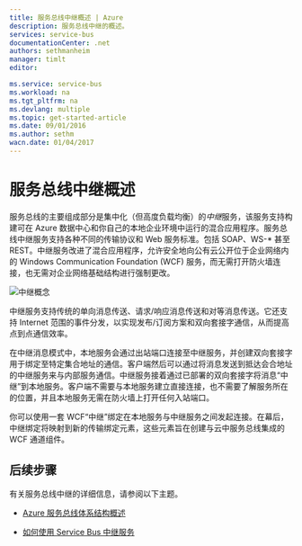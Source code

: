 ```yaml
---
title: 服务总线中继概述 | Azure
description: 服务总线中继的概述。
services: service-bus
documentationCenter: .net
authors: sethmanheim
manager: timlt
editor: 

ms.service: service-bus
ms.workload: na
ms.tgt_pltfrm: na
ms.devlang: multiple
ms.topic: get-started-article
ms.date: 09/01/2016
ms.author: sethm
wacn.date: 01/04/2017
---
```


# 服务总线中继概述

服务总线的主要组成部分是集中化（但高度负载均衡）的*中继*服务，该服务支持构建可在 Azure 数据中心和你自己的本地企业环境中运行的混合应用程序。服务总线中继服务支持各种不同的传输协议和 Web 服务标准。包括 SOAP、WS-* 甚至 REST。中继服务改进了混合应用程序，允许安全地向公有云公开位于企业网络内的 Windows Communication Foundation (WCF) 服务，而无需打开防火墙连接，也无需对企业网络基础结构进行强制更改。

![中继概念](./media/service-bus-relay-overview/sb-relay-01.png)

中继服务支持传统的单向消息传送、请求/响应消息传送和对等消息传送。它还支持 Internet 范围的事件分发，以实现发布/订阅方案和双向套接字通信，从而提高点到点通信效率。

在中继消息模式中，本地服务会通过出站端口连接至中继服务，并创建双向套接字用于绑定至特定集合地址的通信。客户端然后可以通过将消息发送到抵达会合地址的中继服务来与内部服务通信。中继服务接着通过已部署的双向套接字将消息“中继”到本地服务。客户端不需要与本地服务建立直接连接，也不需要了解服务所在的位置，并且本地服务无需在防火墙上打开任何入站端口。

你可以使用一套 WCF“中继”绑定在本地服务与中继服务之间发起连接。在幕后，中继绑定将映射到新的传输绑定元素，这些元素旨在创建与云中服务总线集成的 WCF 通道组件。

## 后续步骤

有关服务总线中继的详细信息，请参阅以下主题。

- [Azure 服务总线体系结构概述](./service-bus-fundamentals-hybrid-solutions.md)

- [如何使用 Service Bus 中继服务](./service-bus-dotnet-how-to-use-relay.md)

<!---HONumber=Mooncake_Quality_Review_1230_2016-->